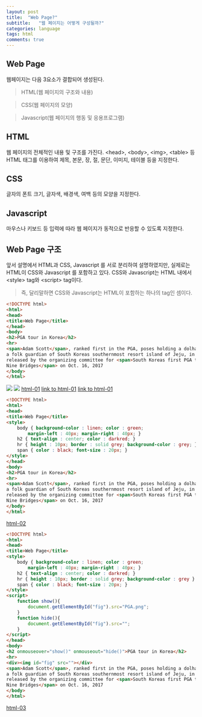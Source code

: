 ```yaml
---
layout: post
title:  "Web Page?"
subtitle:   "웹 페이지는 어떻게 구성될까?"
categories: language
tags: html
comments: true
---
```


## Web Page

웹페이지는 다음 3요소가 결합되어 생성된다.

>HTML(웹 페이지의 구조와 내용)

>CSS(웹 페이지의 모양)

>Javascript(웹 페이지의 행동 및 응용프로그램)

## HTML
웹 페이지의 전체적인 내용 및 구조를 가진다.
&#60;head&#62;, &#60;body&#62;, &#60;img&#62;, &#60;table&#62; 등 HTML 태그를 이용하여 
제목, 본문, 장, 절, 문단, 이미지, 테이블 등을 지정한다.

## CSS
글자의 폰트 크기, 글자색, 배경색, 여백 등의 모양을 지정한다.

## Javascript
마우스나 키보드 등 입력에 따라 웹 페이지가 동적으로 반응할 수 있도록 지정한다.


## Web Page 구조
앞서 설명에서 HTML과 CSS, Javascript 를 서로 분리하여 설명하였지만,
실제로는 HTML이 CSS와 Javascript 를 포함하고 있다.
CSS와 Javascript는 HTML 내에서 &#60;style&#62; tag와 &#60;script&#62; tag이다.

>즉, 달리말하면 CSS와 Javascript는 HTML이 포함하는 하나의 tag인 셈이다.

```html
<!DOCTYPE html>
<html>
<head>
<title>Web Page</title>
</head>
<body>
<h2>PGA tour in Korea</h2>
<hr>
<span>Adam Scott</span>, ranked first in the PGA, poses holding a dolharubang, 
a folk guardian of South Koreas southernmost resort island of Jeju, in this photo 
released by the organizing committee for <span>South Koreas first PGA tour CJ Cup 
Nine Bridges</span> on Oct. 16, 2017
</body>
</html>
```

![](https://posjkh22.github.io/samples/html/html-03.htm1)
![](https://github.com/posjkh22/posjkh22.github.io/tree/master/samples/html/html-01)
<a href=https://github.com/posjkh22/posjkh22.github.io/tree/master/samples/html/html-01.htm1>html-01</a>
[link to html-01](samples/html/html-01.html)
[link to html-01](https://github.com/posjkh22/posjkh22.github.io/tree/master/samples/html/html-01)


```html
<!DOCTYPE html>
<html>
<head>
<title>Web Page</title>
<style>
	body { background-color : linen; color : green; 
		margin-left : 40px; margin-right : 40px; }
	h2 { text-align : center; color : darkred; }
	hr { height : 10px; border : solid grey; background-color : grey; }
	span { color : black; font-size : 20px; }
</style>
</head>
<body>
<h2>PGA tour in Korea</h2>
<hr>
<span>Adam Scott</span>, ranked first in the PGA, poses holding a dolharubang, 
a folk guardian of South Koreas southernmost resort island of Jeju, in this photo 
released by the organizing committee for <span>South Koreas first PGA tour CJ Cup 
Nine Bridges</span> on Oct. 16, 2017
</body>
</html>
```

<a href=https://posjkh22.github.io/samples/html/html-02.htm1>html-02</a>

```html
<!DOCTYPE html>
<html>
<head>
<title>Web Page</title>
<style>
	body { background-color : linen; color : green; 
		margin-left : 40px; margin-right : 40px; }
	h2 { text-align : center; color : darkred; }
	hr { height : 10px; border : solid grey; background-color : grey }
	span { color : black; font-size : 20px; }
</style>
<script>
	function show(){
		document.getElementById("fig").src="PGA.png";
	}
	function hide(){
		document.getElementById("fig").src="";
	}
</script>
</head>
<body>
<h2 onmouseover="show()" onmouseout="hide()">PGA tour in Korea</h2>
<hr>
<div><img id="fig" src=""></div>
<span>Adam Scott</span>, ranked first in the PGA, poses holding a dolharubang, 
a folk guardian of South Koreas southernmost resort island of Jeju, in this photo 
released by the organizing committee for <span>South Koreas first PGA tour CJ Cup 
Nine Bridges</span> on Oct. 16, 2017
</body>
</html>
```
<a href=https://posjkh22.github.io/samples/html/html-03.htm1>html-03</a>

